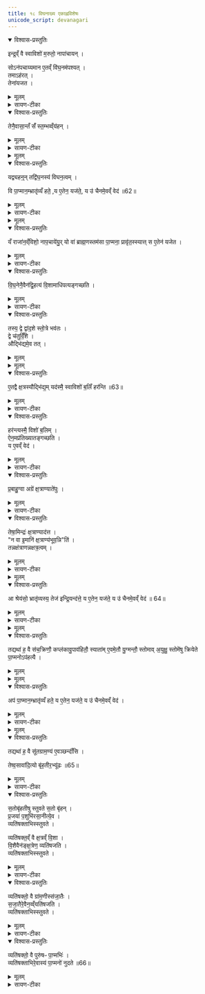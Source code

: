 ```yaml
---
title: १८ विघनाख्य एकाह्नविशेषः
unicode_script: devanagari
---
```


<details open><summary>विश्वास-प्रस्तुतिः</summary>

इन्द्र॒व्ँ वै स्वाविशो॑ म॒रुतो॒ नापा॑चायन् ।  

सोऽन॑पचाय्यमान ए॒तव्ँ वि॑घ॒नम॑पश्यत् ।  
तमाऽह॑रत् ।  
तेना॑यजत ।  
</details>

<details><summary>मूलम्</summary>

इन्द्र॒व्ँ वै स्वाविशो॑ म॒रुतो॒ नापा॑चायन् ।  

सोऽन॑पचाय्यमान ए॒तव्ँ वि॑घ॒नम॑पश्यत् ।  
तमाऽह॑रत् ।  
तेना॑यजत ।  
</details>

<details><summary>सायण-टीका</summary>

(SB) 1सप्तदशे राजाभिषेकाङ्गवपनार्था मन्त्रा उक्ताः । तावताऽभिषेकः समाप्तः । अथाष्टादशे विघनाख्यः कश्चिदेकाहविशेष उच्यते । तत्रादौ विघननिर्वचनं दर्शयति - पुरा कदाचिद्राज्यं कुर्वन्तमिन्द्रं मरुत्संज्ञकाः स्वकीयाः प्रजाः करप्रदानेन पूजां नाकुर्वन् ।
</details>

<details open><summary>विश्वास-प्रस्तुतिः</summary>

तेनै॒वासा॒न्तँ सँ॑ स्त॒म्भव्व्ँय॑हन् ।
</details>

<details><summary>मूलम्</summary>

तेनै॒वासा॒न्तँ सँ॑ स्त॒म्भव्व्ँय॑हन् ।
</details>

<details><summary>सायण-टीका</summary>

सोऽयमपूज्यमान इन्द्रस्तत्परिहारायैतं विघनाख्यं क्रतुविशेषमेकाहं निश्चित्य तदनुष्ठानेनासां प्रजानां तं संस्तम्भं स्तम्भनरूपं प्रातिकूल्याचरणं व्यहन् विहतं कृतवान् ।
</details>


<details><summary>मूलम्</summary>

यद्व्यह॑न् ।
तद्वि॑घ॒नस्य॑ विघन॒त्वम् ।

वि पा॒प्मान॒म्भ्रातृ॑व्यँ हते ।
य ए॒तेन॒ यज॑ते ।
य उ॑ चैनमे॒वव्ँ वेद॑ ॥62॥
</details>

<details open><summary>विश्वास-प्रस्तुतिः</summary>

यद्व्यहन्॒न् तद्वि॑घ॒नस्य॑ विघन॒त्वम् ।

वि पा॒प्मान॒म्भ्रातृ॑व्यँ हते॒ ,य ए॒तेन॒ यज॑ते॒, य उ॑ चैनमे॒वव्ँ वेद॑ ॥62॥  
</details>

<details><summary>मूलम्</summary>

यद्व्यहन्॒न् तद्वि॑घ॒नस्य॑ विघन॒त्वम् ।

वि पा॒प्मान॒म्भ्रातृ॑व्यँ हते॒ ,य ए॒तेन॒ यज॑ते॒, य उ॑ चैनमे॒वव्ँ वेद॑ ॥62॥  
</details>

<details><summary>सायण-टीका</summary>

यद्यस्मात्कारणादनेन कर्मणा विहतवान्, तस्माद्विहन्त्यनेनेति व्युत्पत्या कर्मणो विघननाम संपन्नम् ॥
</details>


<details><summary>मूलम्</summary>

यँ राजा॑न॒व्ँविशो॒ नाप॒चाये॑युः ।
यो वा॑ ब्राह्म॒णस्तम॑सा पा॒प्मना॒ प्रावृ॑त॒स्स्यात् ।
स ए॒तेन॑ यजेत ।  

वि॒घ॒नेनै॒वैन॑द्वि॒हत्य॑ ।
वि॒शामाधि॑पत्यङ्गच्छति ।
</details>

<details open><summary>विश्वास-प्रस्तुतिः</summary>

यँ राजा॑न॒व्ँविशो॒ नाप॒चाये॑यु॒र् यो वा॑ ब्राह्म॒णस्तम॑सा पा॒प्मना॒ प्रावृ॑त॒स्स्यात्त् स ए॒तेन॑ यजेत ।
</details>

<details><summary>मूलम्</summary>

यँ राजा॑न॒व्ँविशो॒ नाप॒चाये॑यु॒र् यो वा॑ ब्राह्म॒णस्तम॑सा पा॒प्मना॒ प्रावृ॑त॒स्स्यात्त् स ए॒तेन॑ यजेत ।
</details>

<details><summary>सायण-टीका</summary>

2तमेतं विघनाख्यं क्रतुं विधते - अथ तत्राधिकरणं दर्शयति - यं राजानं स्वकीयाः प्रजा न पूजयेयुः करं न दद्युः, अथवा यो वा ब्राह्मणस्तमोरूपेण पाप्मना प्रकर्षेणावृतः स्यात् । सोऽयमुभयविधः पुरुषोत्राधिकारी । स च विघनाख्येनैव क्रतुना यजेत ।
</details>

<details open><summary>विश्वास-प्रस्तुतिः</summary>

वि॒घ॒नेनै॒वैन॑द्वि॒हत्य॑ वि॒शामाधि॑पत्यङ्गच्छति ।
</details>

<details><summary>मूलम्</summary>

वि॒घ॒नेनै॒वैन॑द्वि॒हत्य॑ वि॒शामाधि॑पत्यङ्गच्छति ।
</details>

<details><summary>सायण-टीका</summary>

तथा प्रातिकूल्यं विनाश्य प्रजानामधिपत्यं राजा गच्छति, ब्राह्मणश्च विपापो भवति ॥
</details>

<details open><summary>विश्वास-प्रस्तुतिः</summary>

तस्य॒ द्वे द्वा॑द॒शे स्तो॒त्रे भव॑तः ।  
द्वे च॑तुर्विँ॒शे ।   
औद्भि॑द्यमे॒व तत् ।  
</details>

<details><summary>मूलम्</summary>

तस्य॒ द्वे द्वा॑द॒शे स्तो॒त्रे भव॑तः ।  
द्वे च॑तुर्विँ॒शे ।   
औद्भि॑द्यमे॒व तत् ।  
</details>


<details><summary>मूलम्</summary>

ए॒तद्वै क्ष॒त्रस्यौद्भि॑द्यम् ।  
यद॑स्मै॒ स्वाविशो॑ ब॒लिँ हर॑न्ति ॥63॥  
</details>

<details open><summary>विश्वास-प्रस्तुतिः</summary>

ए॒तद्वै क्ष॒त्रस्यौद्भि॑द्य॒म् यद॑स्मै॒ स्वाविशो॑ ब॒लिँ हर॑न्ति ॥63॥  
</details>

<details><summary>मूलम्</summary>

ए॒तद्वै क्ष॒त्रस्यौद्भि॑द्य॒म् यद॑स्मै॒ स्वाविशो॑ ब॒लिँ हर॑न्ति ॥63॥  
</details>

<details><summary>सायण-टीका</summary>

3स्तोत्रविशेषं विधत्ते - तस्य विघनाख्यस्य क्रतोर्द्वादशाख्येन स्तोमेन युक्तं स्तोत्रद्वयं कर्तव्यम् । तथा चतुर्विंशाख्येन स्तोमेन युक्तं स्तोत्रद्वयं कर्तव्यम् । तच्च स्तोत्रचतुष्टयमौद्भिद्यमेव उद्भेदनसाधनमेव । अत्र च प्रकृते क्षत्त्रस्य राज्ञः स्वकीयाः प्रजाः करं प्रयच्छन्तीति यदेतदेवौद्भिद्यं प्रातिकूल्यस्योद्भेदनं तच्च स्तोत्रचतुष्टयेन सिध्यति ॥
</details>

<details open><summary>विश्वास-प्रस्तुतिः</summary>

हर॑न्त्यस्मै॒ विशो॑ ब॒लिम् ।  
ऐन॒मप्र॑तिख्यातङ्गच्छति ।  
य ए॒वव्ँ वेद॑ ।  
</details>

<details><summary>मूलम्</summary>

हर॑न्त्यस्मै॒ विशो॑ ब॒लिम् ।  
ऐन॒मप्र॑तिख्यातङ्गच्छति ।  
य ए॒वव्ँ वेद॑ ।  
</details>

<details><summary>सायण-टीका</summary>

4वेदनं प्रशंसति - अस्मै वेदित्रे प्रजाः पूजां कुर्वन्ति । अप्रतिख्यातं केनाप्यनिराकृता कीर्तिश्चैनं वेदितारमागच्छति ॥
</details>

<details open><summary>विश्वास-प्रस्तुतिः</summary>

प्र॒बाहु॒ग्वा अग्रे॑ क्ष॒त्राण्याते॑पुः ।   
</details>

<details><summary>मूलम्</summary>

प्र॒बाहु॒ग्वा अग्रे॑ क्ष॒त्राण्याते॑पुः ।   
</details>

<details><summary>सायण-टीका</summary>

5एतस्य विघनस्य यागवेदने पुनः प्रशंसति - अग्रे पुरा कदाचित्क्षत्त्राणि क्षत्त्रियवंशे जाताः पुरुषाः प्रबाहुग्वै बाहुल्येनैव ओतेपुः सर्वतस्तपः कृतवन्तः ।
</details>

<details open><summary>विश्वास-प्रस्तुतिः</summary>

तेषा॒मिन्द्रः॑ क्ष॒त्राण्याद॑त्त ।    
"न वा इ॒मानि॑ क्ष॒त्राण्य॑भूव॒न्नि"ति॑ ।  
तन्नक्ष॑त्राणन्नक्षत्र॒त्वम् ।  
</details>

<details><summary>मूलम्</summary>

तेषा॒मिन्द्रः॑ क्ष॒त्राण्याद॑त्त ।    
"न वा इ॒मानि॑ क्ष॒त्राण्य॑भूव॒न्नि"ति॑ ।  
तन्नक्ष॑त्राणन्नक्षत्र॒त्वम् ।  
</details>

<details><summary>सायण-टीका</summary>

तेषां तपः कुर्वतां सर्वेषा यानि क्षत्त्राणि बलानि तानीन्द्र आदत्त स्वीकृतवान् । तत इमानि क्षत्त्राणि बलानि नैवाभूवन्निति सर्वे जना उक्तवन्तः । यस्मादिन्द्रविरोधिनां क्षत्त्रं बलं नासीत्तस्मात्तेषां बलराहित्यवाचि नक्षत्रनाम संपन्नम् ।
</details>


<details><summary>मूलम्</summary>

आ श्रेय॑सो॒ भ्रातृ॑व्यस्य॒ तेज॑ इन्द्रि॒यन्द॑त्ते ।
य ए॒तेन॒ यज॑ते ।
य उ॑ चैनमे॒वव्ँ वेद॑ ॥ 64॥  
</details>

<details open><summary>विश्वास-प्रस्तुतिः</summary>

आ श्रेय॑सो॒ भ्रातृ॑व्यस्य॒ तेज॑ इन्द्रि॒यन्द॑त्ते॒ य ए॒तेन॒ यज॑ते॒ य उ॑ चैनमे॒वव्ँ वेद॑ ॥ 64॥  
</details>

<details><summary>मूलम्</summary>

आ श्रेय॑सो॒ भ्रातृ॑व्यस्य॒ तेज॑ इन्द्रि॒यन्द॑त्ते॒ य ए॒तेन॒ यज॑ते॒ य उ॑ चैनमे॒वव्ँ वेद॑ ॥ 64॥  
</details>

<details><summary>सायण-टीका</summary>

तस्मादिन्द्रवद्यो यजते यश्च वेद सोऽयमुभयविधः पुमान् श्रेयसोऽधिकस्य भ्रातृव्यस्य तेजः आज्ञाशक्तिमिन्द्रियं शरीरं बलं चादत्ते ॥
</details>


<details><summary>मूलम्</summary>

तद्यथा॑ ह॒ वै स॑च॒क्रिणौ॒ कप्ल॑कावु॒पाव॑हितौ॒ स्याता॑म् ।
ए॒वमे॒तौ यु॒ग्मन्तौ॒ स्तोमौ॑ ।
अ॒युक्षु॒ स्तोमे॑षु क्रियेते ।
पा॒प्मनोऽप॑हत्यै ।
</details>

<details open><summary>विश्वास-प्रस्तुतिः</summary>

तद्यथा॑ ह॒ वै स॑च॒क्रिणौ॒ कप्ल॑कावु॒पाव॑हितौ॒ स्याता॑म् ए॒वमे॒तौ यु॒ग्मन्तौ॒ स्तोमाव् अ॒युक्षु॒ स्तोमे॑षु क्रियेते पा॒प्मनोऽप॑हत्यै ।
</details>

<details><summary>मूलम्</summary>

तद्यथा॑ ह॒ वै स॑च॒क्रिणौ॒ कप्ल॑कावु॒पाव॑हितौ॒ स्याता॑म् ए॒वमे॒तौ यु॒ग्मन्तौ॒ स्तोमाव् अ॒युक्षु॒ स्तोमे॑षु क्रियेते पा॒प्मनोऽप॑हत्यै ।
</details>


<details><summary>मूलम्</summary>

अप॑ पा॒प्मान॒म्भ्रातृ॑व्यँ हते ।
य ए॒तेन॒ यज॑ते ।
य उ॑ चैनमे॒वव्ँ वेद॑ ।
</details>

<details open><summary>विश्वास-प्रस्तुतिः</summary>

अप॑ पा॒प्मान॒म्भ्रातृ॑व्यँ हते॒ य ए॒तेन॒ यज॑ते॒ य उ॑ चैनमे॒वव्ँ वेद॑ ।
</details>

<details><summary>मूलम्</summary>

अप॑ पा॒प्मान॒म्भ्रातृ॑व्यँ हते॒ य ए॒तेन॒ यज॑ते॒ य उ॑ चैनमे॒वव्ँ वेद॑ ।
</details>

<details><summary>सायण-टीका</summary>

6पूर्वोक्तयोर्द्वादशचतुर्विंशस्तोमयोः स्थानविशेषं विधत्ते - चक्रमस्यास्तीति चक्री रथः, चक्रिणा सह वर्तेते इति सचक्रिणौ रथस्वामिनौ कप्लकौ कपिवद्गमनसमर्थो तादृशौ द्वौ पुरुषौ यथा लोके उपावहितौ गमनाय सावधानौ स्यातां, एवमेतौ युग्मन्तौ समसंख्यायुक्तौ द्वादशचतुर्विंशस्तोमौ क्रतोः पारगमने समर्थौ । तावुभौ अयुक्षु विषमसंख्यायुक्तेषु स्तोमेषु कर्तव्यौ । त्रिवृत्पञ्चदशसप्तदशैकविंशाख्याश्चोदकप्राप्ता विषमसंख्यायुक्ताः स्तोमाः, तेषां स्थाने द्वावेतौ स्तोमौ प्रयोक्तव्यौ । तत्र त्रिवृत्पञ्चदशयोः स्थाने द्वादशः सप्तदशैकविंशयोः स्थाने चतुर्विंश इति विवेकः । एतच्च पापविनाशनार्थं भवति ॥
</details>


<details><summary>मूलम्</summary>

तद्यथा॑ ह॒ वै सू॑तग्राम॒ण्यः॑ ।
ए॒वञ्छन्दाँ॑सि ।
</details>

<details open><summary>विश्वास-प्रस्तुतिः</summary>

तद्यथा॑ ह॒ वै सू॑तग्राम॒ण्य॑ ए॒वञ्छन्दाँ॑सि ।  

तेष्व॒सावा॑दि॒त्यो बृ॑ह॒तीर॒भ्यू॑ढः ॥65॥  
</details>

<details><summary>मूलम्</summary>

तद्यथा॑ ह॒ वै सू॑तग्राम॒ण्य॑ ए॒वञ्छन्दाँ॑सि ।  

तेष्व॒सावा॑दि॒त्यो बृ॑ह॒तीर॒भ्यू॑ढः ॥65॥  
</details>

<details><summary>सायण-टीका</summary>

7एतदनुष्ठानवेदने प्रशंसति । उक्तस्तोमयुक्तानां स्तोत्राणामाधारभूतानृग्विशेषान्विधत्ते - सूता रथप्रास्सारथयः, ग्रामण्यो ग्रामनिर्वाहकाः, तत्र लोकै यथा सूतग्रामण्यस्तथा गायत्रादीनि छन्दांसि प्रवर्तन्ते । सूतेषु मध्ये रथस्वामी यमङ्गीकरोति स एव सूतो रथं प्रवर्तयति । ग्रामणीषु मध्ये राजा यमङ्गीकरोति स एव ग्रामं नयति । एवमत्राप्यसावादित्यः तेषु छन्दस्सु मध्ये बृहतीहछन्दोयुक्ता ऋचः अभ्यूढः अङ्गीकृतवान् । तस्मात्कारणात् सतोबृहतीनामकच्छन्दोयुक्तास्वृक्षु स्तोत्रं कुर्युः । तेषां स्तोत्राणां प्रत्येकमयमभिप्रायः - सतः सन्मार्गवर्तिनः पुरुषात् बृहन्नधिकः सतो बृहन् । प्रजया च पशुभिश्चाहं सतो बृहन्नसानि भवानीत्येव स्तोतारः प्रवर्तन्ते ॥
</details>

<details open><summary>विश्वास-प्रस्तुतिः</summary>

स॒तोबृ॑हतीषु स्तुवते स॒तो बृ॑हन् ।  
प्र॒जया॑ प॒शुभि॑रसा॒नीत्ये॒व ।  
व्यति॑षक्ताभिस्स्तुवते ।   

व्यति॑षक्त॒व्ँ वै क्ष॒त्रव्ँ वि॒शा ।   
वि॒शैवैन॑ङ्क्ष॒त्रेण॒ व्यति॑षजति ।   
व्यति॑षक्ताभिस्स्तुवते ।  
</details>

<details><summary>मूलम्</summary>

स॒तोबृ॑हतीषु स्तुवते स॒तो बृ॑हन् ।  
प्र॒जया॑ प॒शुभि॑रसा॒नीत्ये॒व ।  
व्यति॑षक्ताभिस्स्तुवते ।   

व्यति॑षक्त॒व्ँ वै क्ष॒त्रव्ँ वि॒शा ।   
वि॒शैवैन॑ङ्क्ष॒त्रेण॒ व्यति॑षजति ।   
व्यति॑षक्ताभिस्स्तुवते ।  
</details>

<details><summary>सायण-टीका</summary>

8तास्वृक्षु गानकाले कंचिद्विशेषं विधत्ते - याः सतोबृहत्य ऋचः ताश्छन्दोन्तरयुक्ताभिः ऋग्भिर्व्यतिषक्ताः कार्याः । ऋगेका सतोबृहती, ऋगन्तरमन्यच्छन्दोयुक्तं पुनरपि सतोबृहती पुनरपि च्छन्दोन्तरमित्येवं व्यतिषङ्गः । तादृशीष्वृक्षु स्तुतिं कुर्युः । क्षत्त्रं क्षत्त्रजातिः विशा वैश्यजात्या व्यतिषक्तं मिश्रीभूय वर्तते । प्रजाभ्यः करं गृहीत्वा क्षत्त्रियो राज्यं करोति । एवं सति व्यतिषक्तस्तोत्रेणैनं यजमानं विशा क्षत्रेण व्यतिषजयति मिश्रयति ॥
</details>

<details open><summary>विश्वास-प्रस्तुतिः</summary>

व्यति॑षक्तो॒ वै ग्रा॑म॒णीस्स॑जा॒तैः ।  
स॒जा॒तैरे॒वैन॒व्व्ँयति॑षजति ।   
व्यति॑षक्ताभिस्स्तुवते ।  
</details>

<details><summary>मूलम्</summary>

व्यति॑षक्तो॒ वै ग्रा॑म॒णीस्स॑जा॒तैः ।  
स॒जा॒तैरे॒वैन॒व्व्ँयति॑षजति ।   
व्यति॑षक्ताभिस्स्तुवते ।  
</details>

<details><summary>सायण-टीका</summary>

व्यतिषङ्गं प्रकारान्तरेण प्रशंसति - ग्रामस्य निर्वाहकः पुरुषः सजातैः सहोत्पन्नैभ्रात्रादिभिस्तद्ग्रामनिवासिभिर्व्यतिषक्तो मिश्रीभूतो वर्तते । अतो व्यतिषक्तस्तोत्रेणैवैनं यजमानं सजातैर्भ्रात्रादिभिः संयोजयति ॥
</details>

<details open><summary>विश्वास-प्रस्तुतिः</summary>

व्यति॑षक्तो॒ वै पुरु॑षᳶ पा॒प्मभिः॑ ।    
व्यति॑षक्ताभिरे॒वास्य॑ पा॒प्मनो॑ नुदते ॥66॥  
</details>

<details><summary>मूलम्</summary>

व्यति॑षक्तो॒ वै पुरु॑षᳶ पा॒प्मभिः॑ ।    
व्यति॑षक्ताभिरे॒वास्य॑ पा॒प्मनो॑ नुदते ॥66॥  
</details>

<details><summary>सायण-टीका</summary>

10पुनरपि प्रकारान्तरेण प्रशंसति - पुरुषः प्रमादकृतैः पाप्मभिः संसृष्टो वर्तते । ततोऽत्र व्यतिषक्तस्तोत्रेणास्य पुरुषस्य पापानि विनाशयति ।  

अस्य प्रपाठकस्यानुवाकार्थसंग्रहः-  

सप्तमे तु सवाख्याः स्युः सूयते ह्यभिषिच्यते ।   
ईश्वरत्वेन येष्वेते प्रोच्यन्ते सवनामकाः ॥ १ ॥  

बृहस्पतिसवो वैश्यसवो ब्रह्मसवस्तथा ।  
प्रोक्तः सोमसवस्तद्वत्सवः स्यात्पृथिनामकः ॥ २ ॥  

गोसवश्चोदनाख्ये तु सवे होमार्थमन्त्रकाः ।  
रथारोहः कर्मविधिः पञ्चशारदनामकः ॥ ३ ॥    

क्रतुस्तदीयपशवो ह्यग्निष्टुति पुरोरुचः ।   
इन्द्रस्तुतिः पुरोरुक्स्यादप्तोर्यामविधिस्तथा ॥ ४ ॥   

राजाभिषेकमन्त्राश्च रथारोहणमन्त्रकाः ।  
भवन्ति वपने मन्त्रा विघनः क्रतुरप्ययम् ॥ २ ॥  

वेदार्थस्य प्रकाशेन तमो हार्दं निवारयन् ।  
पुमर्थांश्चतुरो देयाद्विद्यातीर्थभहेश्वरः ॥ ६ ॥   

इति श्रीमद्वीरबुक्कणसाम्राज्यधुरंधरश्रीमत्सायणाचार्यविरचिते मधवीये वेदार्थप्रकाशे कृष्णयजुर्वेदीयतैत्तिरीयब्राह्मणभाष्ये द्वितीयाष्टके सप्तमप्रपाठकेऽष्टादशोऽनुवाकः ॥   
सप्तमः प्रपाठकस्समाप्तः ॥  

</details>

